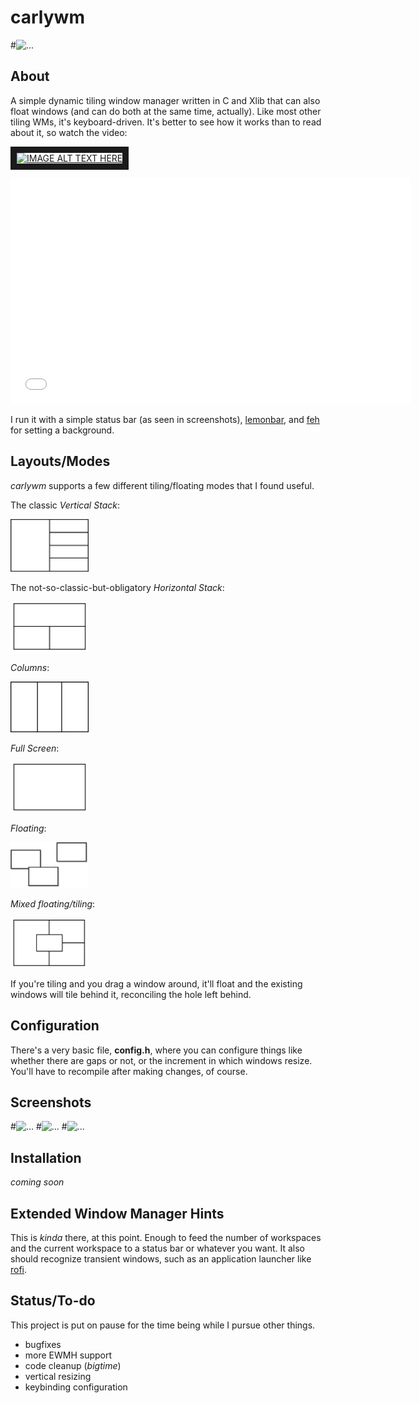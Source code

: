 # carlywm

#![...](https://github.com/patjm1992/carlywm/blob/master/screenshots/wm.jpg)

About
-----

A simple dynamic tiling window manager written in C and Xlib that can also float windows (and can do both at the same time, actually). Like most other tiling WMs, it's keyboard-driven. It's better to see how it works than to read about it, so watch the video:

<a href="http://www.youtube.com/watch?feature=player_embedded&v=ZxCnU6D8TNo
" target="_blank"><img src="http://img.youtube.com/vi/ZxCnU6D8TNo/0.jpg"
alt="IMAGE ALT TEXT HERE" width="240" height="180" border="10" /></a>

<iframe src='//gifs.com/embed/r0XEnp' frameborder='0' scrolling='no' width='640px' height='360px' style='-webkit-backface-visibility: hidden;-webkit-transform: scale(1);'' ></iframe>

<!-- [![...](http://share.gifyoutube.com/KzB6Gb.gif)](https://www.youtube.com/watch?v=ek1j272iAmc) -->

I run it with a simple status bar (as seen in screenshots), [lemonbar](https://github.com/LemonBoy/bar), and [feh](https://github.com/derf/feh) for setting a background.

Layouts/Modes
-----

*carlywm* supports a few different tiling/floating modes that I found useful.

The classic *Vertical Stack*:

<img src="other/masterstack.png" alt="Graphic of the vertical stack layout" width="125">

The not-so-classic-but-obligatory *Horizontal Stack*:

<img src="other/hstack.png" alt="Graphic of the horizontal stack layout" width="125">

*Columns*:

<img src="other/cols.png" alt="Graphic of the columns layout" width="125">

*Full Screen*:

<img src="other/full.png" alt="Graphic of the fullscreen layout" width="125">

*Floating*:

<img src="other/floatingdrop.png" alt="Graphic of the floating mode" width="125">

*Mixed floating/tiling*:

<img src="other/mixed.png" alt="Graphic of the mixed floating/tiling mode thing" width="125">

If you're tiling and you drag a window around, it'll float and the existing windows will tile behind it, reconciling the hole left behind.

Configuration
-------------

There's a very basic file, **config.h**, where you can configure things like whether there are gaps or not, or the increment in which windows resize. You'll have to recompile after making changes, of course.

Screenshots
-----------

#![...](https://github.com/patjm1992/carlywm/blob/master/screenshots/s11.png)
#![...](https://github.com/patjm1992/carlywm/blob/master/screenshots/s8.png)
#![...](https://github.com/patjm1992/carlywm/blob/master/screenshots/s4.png)

Installation
------------

*coming soon*

Extended Window Manager Hints
-----------------------------

This is *kinda* there, at this point. Enough to feed the number of workspaces and the current workspace to a status bar or whatever you want. It also should recognize transient windows, such as an application launcher like [rofi](https://github.com/DaveDavenport/rofi).

Status/To-do
------

This project is put on pause for the time being while I pursue other things.

+ bugfixes
+ more EWMH support
+ code cleanup (*bigtime*)
+ vertical resizing
+ keybinding configuration